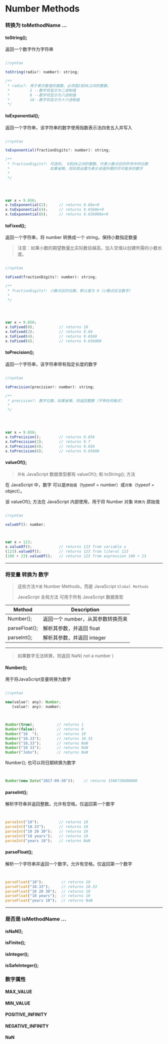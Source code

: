 # Number Methods

### 转换为 toMethodName ...

#### toString();

返回一个数字作为字符串

``` javascript

//syntax

toString(radix?: number): string;

/**
 * radix?: 用于表示数值的基数。必须是2到36之间的整数。
 *         2 --数字将显示为二进制值
 *         8 --数字将显示为八进制值
 *         16--数字将显示为十六进制值
 */


```

#### toExponential();

返回一个字符串，该字符串的数字使用指数表示法四舍五入并写入

``` javascript

//syntax

toExponential(fractionDigits?: number): string;

/**
 * fractionDigits?: 可选的。 0到20之间的整数，代表小数点后的符号中的位数
 *                  如果省略，则将其设置为表示该值所需的尽可能多的数字
 * 
 */
 

```

``` javascript


var x = 9.656;
x.toExponential(2);     // returns 9.66e+0
x.toExponential(4);     // returns 9.6560e+0
x.toExponential(6);     // returns 9.656000e+0


```

#### toFixed();

返回一个字符串，将 number 转换成一个 string，保持小数指定数量

> 注意：如果小数的期望数量比实际数目越高，加入空值以创建所需的小数长度。

``` javascript

//syntax

toFixed(fractionDigits?: number): string;

/**
 * fractionDigits?: 小数点后的位数。默认值为 0（小数点后无数字）
 * 
 */
 

```

``` javascript


var x = 9.656;
x.toFixed(0);           // returns 10
x.toFixed(2);           // returns 9.66
x.toFixed(4);           // returns 9.6560
x.toFixed(6);           // returns 9.656000


```

#### toPrecision();

返回一个字符串，该字符串带有指定长度的数字

``` javascript

//syntax

toPrecision(precision?: number): string;

/**
 * precision?: 数字位数。如果省略，则返回整数（不带任何格式）
 * 
 */
 

```

``` javascript


var x = 9.656;
x.toPrecision();        // returns 9.656
x.toPrecision(2);       // returns 9.7
x.toPrecision(4);       // returns 9.656
x.toPrecision(6);       // returns 9.65600


```

#### valueOf();

> `所有` JavaScript 数据类型都有 valueOf(); 和 toString(); 方法

在 JavaScript 中，数字 可以是`原始值`（typeof = number）或`对象`（typeof = object）。

该 valueOf(); 方法在 JavaScript 内部使用，用于将 Number 对象 `转换为` 原始值

``` javascript

//syntax

valueOf(): number;


```


``` javascript


var x = 123;
x.valueOf();            // returns 123 from variable x
(123).valueOf();        // returns 123 from literal 123
(100 + 23).valueOf();   // returns 123 from expression 100 + 23


```

***

### 将变量 转换为 数字

> 这些方法`不是` Number Methods，而是 JavaScript `Global Methods`
> 
> JavaScript 全局方法 可用于所有 JavaScript 数据类型

<!-- table -->

| Method | Description | 
| ---------------- | ----------------- |
| Number(); | 返回一个 number，从其参数转换而来 |
| parseFloat(); | 解析其参数，并返回 float |
| parseInt(); | 解析其参数，并返回 integer |

***

> 如果数字无法转换，则返回 NaN( not a number )

#### Number();

用于将JavaScript变量转换为数字

``` javascript

//syntax

new(value?: any): Number;
   (value?: any): number;


```


``` javascript


Number(true);          // returns 1
Number(false);         // returns 0
Number("10  ");        // returns 10
Number("10.33");       // returns 10.33
Number("10,33");       // returns NaN
Number("10 33");       // returns NaN
Number("John");        // returns NaN


```

Number(); 也可以将日期转换为数字

``` javascript


Number(new Date("2017-09-30"));    // returns 1506729600000


```

#### parseInt();

解析字符串并返回整数。允许有空格。仅返回第一个数字


``` javascript


parseInt("10");         // returns 10
parseInt("10.33");      // returns 10
parseInt("10 20 30");   // returns 10
parseInt("10 years");   // returns 10
parseInt("years 10");   // returns NaN 


```


#### parseFloat();

解析一个字符串并返回一个数字。允许有空格。仅返回第一个数字

``` javascript


parseFloat("10");        // returns 10
parseFloat("10.33");     // returns 10.33
parseFloat("10 20 30");  // returns 10
parseFloat("10 years");  // returns 10
parseFloat("years 10");  // returns NaN


```

***

### 是否是 isMethodName ...

#### isNaN();

#### isFinite();

#### isInteger();

#### isSafeInteger();


### 数字属性


#### MAX_VALUE

#### MIN_VALUE

#### POSITIVE_INFINITY

#### NEGATIVE_INFINITY

#### NaN










































